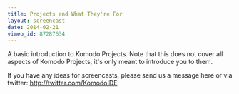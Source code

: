 ```yaml
---
title: Projects and What They're For
layout: screencast
date: 2014-02-21
vimeo_id: 87287634
---
```


A basic introduction to Komodo Projects. Note that this does not cover all aspects of Komodo Projects, it's only meant to introduce you to them.

If you have any ideas for screencasts, please send us a message here or via twitter: http://twitter.com/KomodoIDE